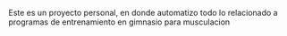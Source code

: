 Este es un proyecto personal, en donde automatizo todo lo relacionado a programas de entrenamiento en gimnasio para musculacion
